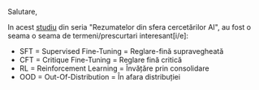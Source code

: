 Salutare,

In acest [studiu](https://www.linkedin.com/pulse/ai-research-roundup-safety-scaling-multimodal-breakthroughs-dynuf/) din seria "Rezumatelor din sfera cercetărilor AI", au fost o seama o seama de termeni/prescurtari interesant[i/e]:

 - SFT = Supervised Fine-Tuning = Reglare-fină supravegheată
 - CFT = Critique Fine-Tuning   = Reglare fină critică
 - RL  = Reinforcement Learning = Învățăre prin consolidare
 - OOD = Out-Of-Distribution    = În afara distribuției
